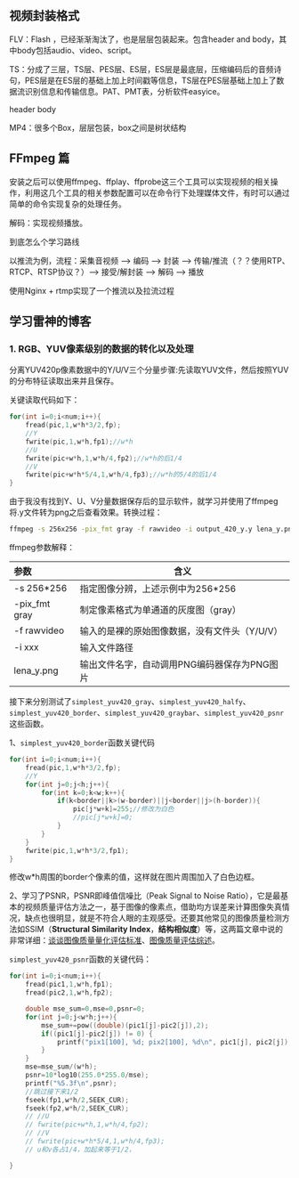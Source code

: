 ## 视频封装格式

FLV：Flash ，已经渐渐淘汰了，也是层层包装起来。包含header and body，其中body包括audio、video、script。

TS：分成了三层，TS层、PES层、ES层，ES层是最底层，压缩编码后的音频诗句，PES层是在ES层的基础上加上时间戳等信息，TS层在PES层基础上加上了数据流识别信息和传输信息。PAT、PMT表，分析软件easyice。

header body

MP4：很多个Box，层层包装，box之间是树状结构

## FFmpeg 篇

安装之后可以使用ffmpeg、ffplay、ffprobe这三个工具可以实现视频的相关操作，利用这几个工具的相关参数配置可以在命令行下处理媒体文件，有时可以通过简单的命令实现复杂的处理任务。

解码：实现视频播放。

到底怎么个学习路线

以推流为例，流程：采集音视频 --> 编码 --> 封装 --> 传输/推流（？？使用RTP、RTCP、RTSP协议？）--> 接受/解封装 --> 解码 --> 播放

使用Nginx + rtmp实现了一个推流以及拉流过程

## 学习雷神的博客

### 1. RGB、YUV像素级别的数据的转化以及处理

分离YUV420p像素数据中的Y/U/V三个分量步骤:先读取YUV文件，然后按照YUV的分布特征读取出来并且保存。

关键读取代码如下：

```cpp
for(int i=0;i<num;i++){ 
    fread(pic,1,w*h*3/2,fp);
    //Y
    fwrite(pic,1,w*h,fp1);//w*h
    //U
    fwrite(pic+w*h,1,w*h/4,fp2);//w*h的后1/4
    //V
    fwrite(pic+w*h*5/4,1,w*h/4,fp3);//w*h的5/4的后1/4
}
```

由于我没有找到Y、U、V分量数据保存后的显示软件，就学习并使用了ffmpeg将.y文件转为png之后查看效果。转换过程：

```bash
ffmpeg -s 256x256 -pix_fmt gray -f rawvideo -i output_420_y.y lena_y.png
```

ffmpeg参数解释：

| 参数          | 含义                                          |
| :------------ | --------------------------------------------- |
| -s 256*256    | 指定图像分辨，上述示例中为256*256             |
| -pix_fmt gray | 制定像素格式为单通道的灰度图（gray）          |
| -f rawvideo   | 输入的是裸的原始图像数据，没有文件头（Y/U/V） |
| -i xxx        | 输入文件路径                                  |
| lena_y.png    | 输出文件名字，自动调用PNG编码器保存为PNG图片  |

接下来分别测试了`simplest_yuv420_gray`、`simplest_yuv420_halfy`、`simplest_yuv420_border`、`simplest_yuv420_graybar`、`simplest_yuv420_psnr`这些函数。

1、`simplest_yuv420_border`函数关键代码

```cpp
for(int i=0;i<num;i++){
    fread(pic,1,w*h*3/2,fp);
    //Y
    for(int j=0;j<h;j++){
        for(int k=0;k<w;k++){
            if(k<border||k>(w-border)||j<border||j>(h-border)){
                pic[j*w+k]=255;//修改为白色
                //pic[j*w+k]=0;
            }
        }
    }
    fwrite(pic,1,w*h*3/2,fp1);
}
```

修改w*h周围的border个像素的值，这样就在图片周围加入了白色边框。

2、学习了PSNR，PSNR即峰值信噪比（Peak Signal to Noise Ratio），它是最基本的视频质量评估方法之一，基于图像的像素点，借助均方误差来计算图像失真情况，缺点也很明显，就是不符合人眼的主观感受。还要其他常见的图像质量检测方法如SSIM（**Structural Similarity Index**，**结构相似度**）等，这两篇文章中说的非常详细：[谈谈图像质量量化评估标准](http://zhuanlan.zhihu.com/p/120254892)、[图像质量评估综述](https://zhuanlan.zhihu.com/p/32553977)。

`simplest_yuv420_psnr`函数的关键代码：

```cpp
for(int i=0;i<num;i++){
    fread(pic1,1,w*h,fp1);
    fread(pic2,1,w*h,fp2);

    double mse_sum=0,mse=0,psnr=0;
    for(int j=0;j<w*h;j++){
        mse_sum+=pow((double)(pic1[j]-pic2[j]),2);
        if((pic1[j]-pic2[j]) != 0) {
            printf("pix1[100], %d; pix2[100], %d\n", pic1[j], pic2[j]);
        }
    }
    mse=mse_sum/(w*h);
    psnr=10*log10(255.0*255.0/mse);
    printf("%5.3f\n",psnr);
	//跳过接下来1/2
    fseek(fp1,w*h/2,SEEK_CUR);
    fseek(fp2,w*h/2,SEEK_CUR);
    // //U
    // fwrite(pic+w*h,1,w*h/4,fp2);
    // //V
    // fwrite(pic+w*h*5/4,1,w*h/4,fp3);
    // u和v各占1/4，加起来等于1/2，

}
```



